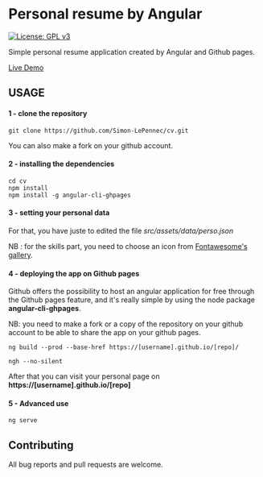 # Personal resume by Angular
[![License: GPL v3](https://img.shields.io/badge/License-GPLv3-blue.svg)](https://www.gnu.org/licenses/gpl-3.0) 



Simple personal resume application created by Angular and Github pages.

 [Live Demo](https://simon-lepennec.github.io/cv)



## USAGE

#### 1 - clone the repository 

```shell
git clone https://github.com/Simon-LePennec/cv.git
```

You can also make a fork on your github account. 


#### 2 - installing the dependencies
```shell
cd cv 
npm install 
npm install -g angular-cli-ghpages
```


#### 3 - setting your personal data

For that, you have juste to edited the file _src/assets/data/perso.json_

NB : for the skills part, you need to choose an icon from [Fontawesome's gallery](https://fontawesome.com/icons?d=gallery).



#### 4 - deploying the app on Github pages 

Github offers the possibility to host an angular application for free through the Github pages feature, and it's really simple by using the node package **angular-cli-ghpages**.

NB: you need to make a fork or a copy of the repository on your github account to be able to share the app on your github pages.


```shell
ng build --prod --base-href https://[username].github.io/[repo]/

ngh --no-silent
```

After that you can visit your personal page on **https://[username].github.io/[repo]**


#### 5 - Advanced use

```shell
ng serve
```

## Contributing

All bug reports and pull requests are welcome. 
